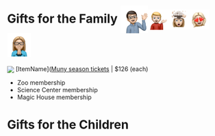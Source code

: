 # Gifts for the Family <img src="assets/images/alex3.png" align="center" width="64" ><img src="assets/images/lachlan3.png" align="center" width="48" ><img src="assets/images/chelsea.png" align="center" width="48" ><img src="assets/images/elise.png" align="center" width="48" > <img src="assets/images/sarah2.png" align="center" width="56" ><a href="family.html">

<a href="https://muny.org/product/season-ticket-gift-card/"><img src="https://muny.org/wp-content/uploads/2023/11/2023_merch-29.jpg" align="center" width="64" ></a> [ItemName]([Muny season tickets](https://muny.org/product/season-ticket-gift-card/](https://muny.org/product/season-ticket-gift-card/)) |
$126 (each)

- Zoo membership
- Science Center membership
- Magic House membership

# Gifts for the Children
